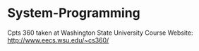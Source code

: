 # System-Programming
Cpts 360 taken at Washington State University
Course Website: http://www.eecs.wsu.edu/~cs360/
